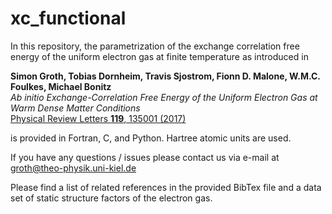# xc_functional

In this repository, the parametrization of the exchange correlation free energy of the uniform electron gas at finite temperature as introduced in

**Simon Groth, Tobias Dornheim, Travis Sjostrom, Fionn D. Malone, W.M.C. Foulkes, Michael Bonitz**  
*Ab initio Exchange-Correlation Free Energy of the Uniform Electron Gas at Warm Dense Matter Conditions*  
[Physical Review Letters **119**, 135001 (2017)](https://journals.aps.org/prl/abstract/10.1103/PhysRevLett.119.135001 )

is provided in Fortran, C, and Python. Hartree atomic units are used.

If you have any questions / issues please contact us via e-mail at groth@theo-physik.uni-kiel.de

Please find a list of related references in the provided BibTex file and a data set of static structure factors of the electron gas.
